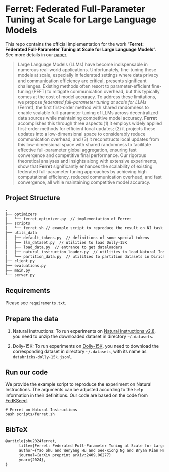 # Ferret: Federated Full-Parameter Tuning at Scale for Large Language Models

This repo contains the official implementation for the work “**Ferret: Federated Full-Parameter Tuning at Scale for Large Language Models**”. See more details in our [paper](https://arxiv.org/abs/2409.06277). 

> Large Language Models (LLMs) have become indispensable in numerous real-world applications. Unfortunately, fine-tuning these models at scale, especially in federated settings where data privacy and communication efficiency are critical, presents significant challenges. Existing methods often resort to parameter-efficient fine-tuning (PEFT) to mitigate communication overhead, but this typically comes at the cost of model accuracy. To address these limitations, we propose *federated full-parameter tuning at scale for LLMs* (Ferret), the first first-order method with shared randomness to enable scalable full-parameter tuning of LLMs across decentralized data sources while maintaining competitive model accuracy. **Ferret** accomplishes this through three aspects:(1) it employs widely applied first-order methods for efficient local updates; (2) it projects these updates into a low-dimensional space to considerably reduce communication overhead; and (3) it reconstructs local updates from this low-dimensional space with shared randomness to facilitate effective full-parameter global aggregation, ensuring fast convergence and competitive final performance. Our rigorous theoretical analyses and insights along with extensive experiments, show that **Ferret** significantly enhances the scalability of existing federated full-parameter tuning approaches by achieving high computational efficiency, reduced communication overhead, and fast convergence, all while maintaining competitive model accuracy.



## Project Structure
```Markdown
.
├── optimizers
│   └── ferret_optimizer.py  // implementation of Ferret
├── scripts
│   └── ferret.sh // example script to reproduce the result on NI task
├── utils_data
│   ├── default_tokens.py  // definitions of some special tokens
│   ├── llm_dataset.py  // utilities to load Dolly-15K
│   ├── load_data.py  // entrance to get dataloaders
│   ├── natural_instruction_loader.py  // utilities to load Natural Instructions
│   └── partition_data.py  // utilities to partition datasets in Dirichlet distribution
├── client.py
├── evaluations.py
├── main.py
└── server.py
```

## Requirements
Please see `requirements.txt`.

## Prepare the data
1. Natural Instructions:
To run experiments on [Natural Instructions v2.8](https://github.com/allenai/natural-instructions/releases/tag/v2.8), you need to unzip the downloaded dataset in directory `~/.datasets`.

2. Dolly-15K:
To run experiments on [Dolly-15K](https://github.com/databrickslabs/dolly), you need to download the corresponding dataset in directory `~/.datasets`, with its name as `databricks-dolly-15k.jsonl`.

## Run our code
We provide the example script to reproduce the experiment on Natural Instructions. The arguments can be adjusted according to the `help` information in their definitions. Our code are based on the code from [FedKSeed](https://github.com/zhenqincn/FedKSeed).

```Shell
# Ferret on Natural Instructions 
bash scripts/ferret.sh
```


## BibTeX
```latex
@article{shu2024ferret,
      title={Ferret: Federated Full-Parameter Tuning at Scale for Large Language Models}, 
      author={Yao Shu and Wenyang Hu and See-Kiong Ng and Bryan Kian Hsiang Low and Fei Richard Yu},
      journal={arXiv preprint arXiv:2409.06277}
      year={2024},
}
```
